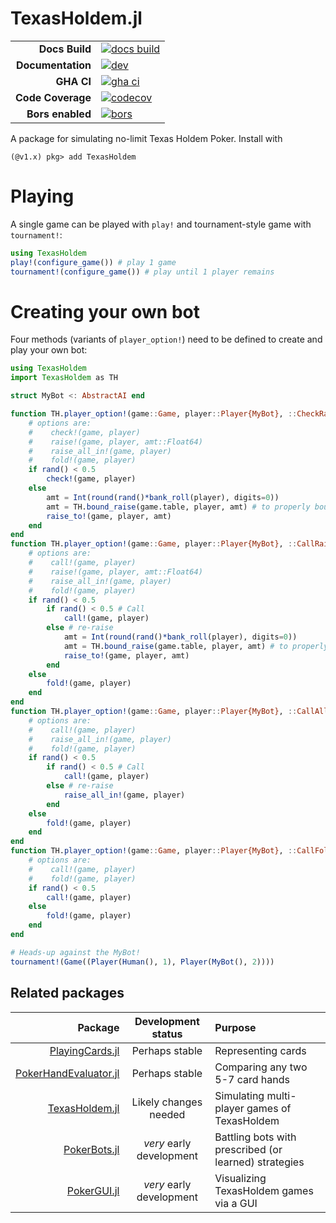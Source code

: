 # TexasHoldem.jl

|||
|---------------------:|:----------------------------------------------|
| **Docs Build**       | [![docs build][docs-bld-img]][docs-bld-url]   |
| **Documentation**    | [![dev][docs-dev-img]][docs-dev-url]          |
| **GHA CI**           | [![gha ci][gha-ci-img]][gha-ci-url]           |
| **Code Coverage**    | [![codecov][codecov-img]][codecov-url]        |
| **Bors enabled**     | [![bors][bors-img]][bors-url]                 |

[docs-bld-img]: https://github.com/charleskawczynski/TexasHoldem.jl/workflows/Documentation/badge.svg
[docs-bld-url]: https://github.com/charleskawczynski/TexasHoldem.jl/actions?query=workflow%3ADocumentation

[docs-dev-img]: https://img.shields.io/badge/docs-dev-blue.svg
[docs-dev-url]: https://charleskawczynski.github.io/TexasHoldem.jl/dev/

[gha-ci-img]: https://github.com/charleskawczynski/TexasHoldem.jl/workflows/ci/badge.svg
[gha-ci-url]: https://github.com/charleskawczynski/TexasHoldem.jl/actions?query=workflow%3Aci

[codecov-img]: https://codecov.io/gh/charleskawczynski/TexasHoldem.jl/branch/main/graph/badge.svg
[codecov-url]: https://codecov.io/gh/charleskawczynski/TexasHoldem.jl

[bors-img]: https://bors.tech/images/badge_small.svg
[bors-url]: https://app.bors.tech/repositories/32732

A package for simulating no-limit Texas Holdem Poker. Install with

```julia-repl
(@v1.x) pkg> add TexasHoldem
```

# Playing

A single game can be played with `play!` and tournament-style game with `tournament!`:

```julia
using TexasHoldem
play!(configure_game()) # play 1 game
tournament!(configure_game()) # play until 1 player remains
```

# Creating your own bot

Four methods (variants of `player_option!`) need to be defined to create and play your own bot:

```julia
using TexasHoldem
import TexasHoldem as TH

struct MyBot <: AbstractAI end

function TH.player_option!(game::Game, player::Player{MyBot}, ::CheckRaiseFold)
    # options are:
    #    check!(game, player)
    #    raise!(game, player, amt::Float64)
    #    raise_all_in!(game, player)
    #    fold!(game, player)
    if rand() < 0.5
        check!(game, player)
    else
        amt = Int(round(rand()*bank_roll(player), digits=0))
        amt = TH.bound_raise(game.table, player, amt) # to properly bound raise amount
        raise_to!(game, player, amt)
    end
end
function TH.player_option!(game::Game, player::Player{MyBot}, ::CallRaiseFold)
    # options are:
    #    call!(game, player)
    #    raise!(game, player, amt::Float64)
    #    raise_all_in!(game, player)
    #    fold!(game, player)
    if rand() < 0.5
        if rand() < 0.5 # Call
            call!(game, player)
        else # re-raise
            amt = Int(round(rand()*bank_roll(player), digits=0))
            amt = TH.bound_raise(game.table, player, amt) # to properly bound raise amount
            raise_to!(game, player, amt)
        end
    else
        fold!(game, player)
    end
end
function TH.player_option!(game::Game, player::Player{MyBot}, ::CallAllInFold)
    # options are:
    #    call!(game, player)
    #    raise_all_in!(game, player)
    #    fold!(game, player)
    if rand() < 0.5
        if rand() < 0.5 # Call
            call!(game, player)
        else # re-raise
            raise_all_in!(game, player)
        end
    else
        fold!(game, player)
    end
end
function TH.player_option!(game::Game, player::Player{MyBot}, ::CallFold)
    # options are:
    #    call!(game, player)
    #    fold!(game, player)
    if rand() < 0.5
        call!(game, player)
    else
        fold!(game, player)
    end
end

# Heads-up against the MyBot!
tournament!(Game((Player(Human(), 1), Player(MyBot(), 2))))
```

## Related packages

| Package                                                                             |  Development status      |         Purpose                                       |
|------------------------------------------------------------------------------------:|:------------------------:|:------------------------------------------------------|
| [PlayingCards.jl](https://github.com/charleskawczynski/PlayingCards.jl)             | Perhaps stable           | Representing cards                                    |
| [PokerHandEvaluator.jl](https://github.com/charleskawczynski/PokerHandEvaluator.jl) | Perhaps stable           | Comparing any two 5-7 card hands                      |
| [TexasHoldem.jl](https://github.com/charleskawczynski/TexasHoldem.jl)               | Likely changes needed    | Simulating multi-player games of TexasHoldem          |
| [PokerBots.jl](https://github.com/charleskawczynski/PokerBots.jl)                   | _very_ early development | Battling bots with prescribed (or learned) strategies |
| [PokerGUI.jl](https://github.com/charleskawczynski/PokerGUI.jl)                     | _very_ early development | Visualizing TexasHoldem games via a GUI               |
